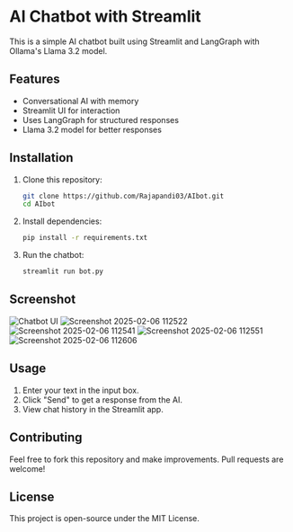 # AI Chatbot with Streamlit

This is a simple AI chatbot built using Streamlit and LangGraph with Ollama's Llama 3.2 model.

## Features
- Conversational AI with memory
- Streamlit UI for interaction
- Uses LangGraph for structured responses
- Llama 3.2 model for better responses

## Installation
1. Clone this repository:
   ```sh
   git clone https://github.com/Rajapandi03/AIbot.git
   cd AIbot
   ```
2. Install dependencies:
   ```sh
   pip install -r requirements.txt
   ```
3. Run the chatbot:
   ```sh
   streamlit run bot.py
   ```

## Screenshot
![Chatbot UI](image.png)
![Screenshot 2025-02-06 112522](https://github.com/user-attachments/assets/8cf83b80-e532-4cf2-94e4-8d8197467d3e)
![Screenshot 2025-02-06 112541](https://github.com/user-attachments/assets/ed5734df-4515-4581-9e2b-5f27a74d0268)
![Screenshot 2025-02-06 112551](https://github.com/user-attachments/assets/66e85c57-8b80-46c8-843b-fac90751bb1a)
![Screenshot 2025-02-06 112606](https://github.com/user-attachments/assets/17e206f0-7dfb-4d0a-b94b-27babb09519a)





## Usage
1. Enter your text in the input box.
2. Click "Send" to get a response from the AI.
3. View chat history in the Streamlit app.

## Contributing
Feel free to fork this repository and make improvements. Pull requests are welcome!

## License
This project is open-source under the MIT License.
